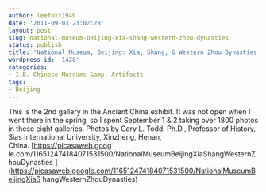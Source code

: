 ```yaml
---
author: leefoxx1949
date: '2011-09-03 23:02:28'
layout: post
slug: national-museum-beijing-xia-shang-western-zhou-dynasties
status: publish
title: 'National Museum, Beijing: Xia, Shang, & Western Zhou Dynasties'
wordpress_id: '1428'
categories:
- I.B. Chinese Museums &amp; Artifacts
tags:
- Beijing
---
```


This is the 2nd gallery in the Ancient China exhibit. It was not open when I
went there in the spring, so I spent September 1 & 2 taking over 1800 photos
in these eight galleries. Photos by Gary L. Todd, Ph.D., Professor of History,
Sias International University, Xinzheng, Henan, China. [https://picasaweb.goog
le.com/116512474184071531500/NationalMuseumBeijingXiaShangWesternZhouDynasties
](https://picasaweb.google.com/116512474184071531500/NationalMuseumBeijingXiaS
hangWesternZhouDynasties)

